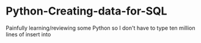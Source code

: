 # Python-Creating-data-for-SQL
Painfully learning/reviewing some Python so I don't have to type ten million lines of insert into
